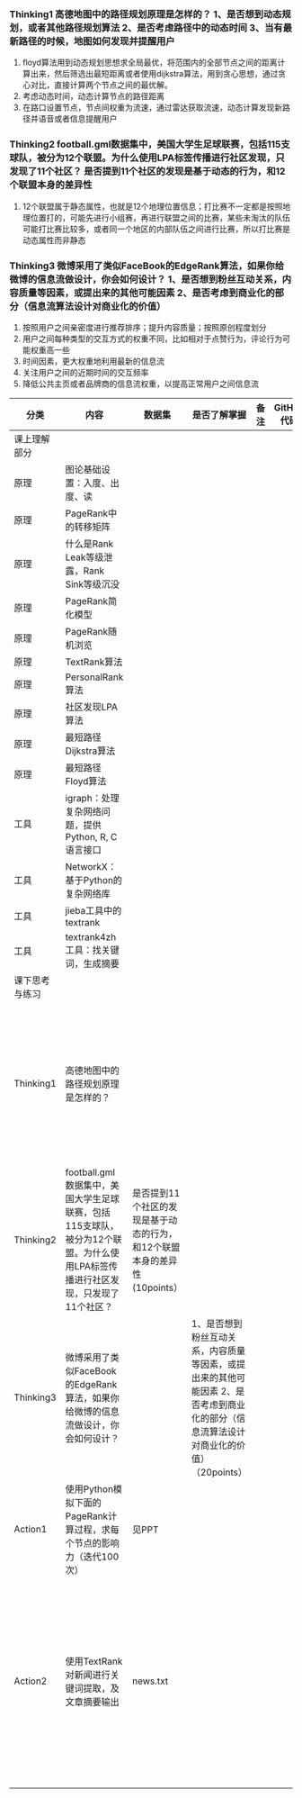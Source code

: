 ### Thinking1  高德地图中的路径规划原理是怎样的？ 1、是否想到动态规划，或者其他路径规划算法  2、是否考虑路径中的动态时间   3、当有最新路径的时候，地图如何发现并提醒用户  

1. floyd算法用到动态规划思想求全局最优，将范围内的全部节点之间的距离计算出来，然后筛选出最短距离或者使用dijkstra算法，用到贪心思想，通过贪心对比，直接计算两个节点之间的最优解。
2. 考虑动态时间，动态计算节点的路径距离
3. 在路口设置节点，节点间权重为流速，通过雷达获取流速，动态计算发现新路径并语音或者信息提醒用户

### Thinking2  football.gml数据集中，美国大学生足球联赛，包括115支球队，被分为12个联盟。为什么使用LPA标签传播进行社区发现，只发现了11个社区？  是否提到11个社区的发现是基于动态的行为，和12个联盟本身的差异性     

1. 12个联盟属于静态属性，也就是12个地理位置信息；打比赛不一定都是按照地理位置打的，可能先进行小组赛，再进行联盟之间的比赛，某些未淘汰的队伍可能打比赛比较多，或者同一个地区的内部队伍之间进行比赛，所以打比赛是动态属性而非静态

### Thinking3  微博采用了类似FaceBook的EdgeRank算法，如果你给微博的信息流做设计，你会如何设计？    1、是否想到粉丝互动关系，内容质量等因素，或提出来的其他可能因素     2、是否考虑到商业化的部分（信息流算法设计对商业化的价值）

1. 按照用户之间亲密度进行推荐排序；提升内容质量；按照原创程度划分
2. 用户之间每种类型的交互方式的权重不同，比如相对于点赞行为，评论行为可能权重高一些
3. 时间因素，更大权重地利用最新的信息流
4. 关注用户之间的近期时间的交互频率
5. 降低公共主页或者品牌商的信息流权重，以提高正常用户之间信息流





| 分类           | 内容                                                         | 数据集                                                       | 是否了解掌握                                                 | 备注 | GitHub代码 | 评阅点                                                       |
| -------------- | ------------------------------------------------------------ | ------------------------------------------------------------ | ------------------------------------------------------------ | ---- | ---------- | ------------------------------------------------------------ |
| 课上理解部分   |                                                              |                                                              |                                                              |      |            |                                                              |
| 原理           | 图论基础设置：入度、出度、读                                 |                                                              |                                                              |      |            |                                                              |
| 原理           | PageRank中的转移矩阵                                         |                                                              |                                                              |      |            |                                                              |
| 原理           | 什么是Rank Leak等级泄露，Rank Sink等级沉没                   |                                                              |                                                              |      |            |                                                              |
| 原理           | PageRank简化模型                                             |                                                              |                                                              |      |            |                                                              |
| 原理           | PageRank随机浏览                                             |                                                              |                                                              |      |            |                                                              |
| 原理           | TextRank算法                                                 |                                                              |                                                              |      |            |                                                              |
| 原理           | PersonalRank算法                                             |                                                              |                                                              |      |            |                                                              |
| 原理           | 社区发现LPA算法                                              |                                                              |                                                              |      |            |                                                              |
| 原理           | 最短路径 Dijkstra算法                                        |                                                              |                                                              |      |            |                                                              |
| 原理           | 最短路径 Floyd算法                                           |                                                              |                                                              |      |            |                                                              |
| 工具           | igraph：处理复杂网络问题，提供Python,  R, C语言接口          |                                                              |                                                              |      |            |                                                              |
| 工具           | NetworkX：基于Python的复杂网络库                             |                                                              |                                                              |      |            |                                                              |
| 工具           | jieba工具中的textrank                                        |                                                              |                                                              |      |            |                                                              |
| 工具           | textrank4zh工具：找关键词，生成摘要                          |                                                              |                                                              |      |            |                                                              |
| 课下思考与练习 |                                                              |                                                              |                                                              |      |            |                                                              |
| Thinking1      | 高德地图中的路径规划原理是怎样的？                           |                                                              |                                                              |      |            | 1、是否想到动态规划，或者其他路径规划算法(10points)     2、是否考虑路径中的动态时间     3、当有最新路径的时候，地图如何发现并提醒用户 |
| Thinking2      | football.gml数据集中，美国大学生足球联赛，包括115支球队，被分为12个联盟。为什么使用LPA标签传播进行社区发现，只发现了11个社区？ | 是否提到11个社区的发现是基于动态的行为，和12个联盟本身的差异性(10points） |                                                              |      |            |                                                              |
| Thinking3      | 微博采用了类似FaceBook的EdgeRank算法，如果你给微博的信息流做设计，你会如何设计？ |                                                              | 1、是否想到粉丝互动关系，内容质量等因素，或提出来的其他可能因素     2、是否考虑到商业化的部分（信息流算法设计对商业化的价值） （20points） |      |            |                                                              |
| Action1        | 使用Python模拟下面的PageRank计算过程，求每个节点的影响力（迭代100次） | 见PPT                                                        |                                                              |      |            | 1、转移矩阵是否正确     2、影响力最终结构是否正确     3、是否完成了简化模型，随机浏览模型 |
| Action2        | 使用TextRank对新闻进行关键词提取，及文章摘要输出             | news.txt                                                     |                                                              |      |            | 1、正确读取文件 （20points）     2、使用TextRank工具进行关键词提取，结果正确 （20points）     3、使用TextRank工具进行重要段落筛选，并形成摘要（20points） |
|                |                                                              |                                                              |                                                              |      |            |                                                              |